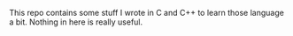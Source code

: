 This repo contains some stuff I wrote in C and C++ to learn those language a bit.
Nothing in here is really useful.
